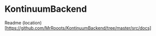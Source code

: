 # KontinuumBackend

Readme (location)[https://github.com/MrRooots/KontinuumBackend/tree/master/src/docs]
